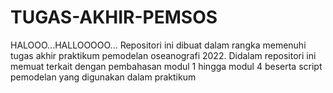 # TUGAS-AKHIR-PEMSOS
HALOOO...HALLOOOOO...
Repositori ini dibuat dalam rangka memenuhi tugas akhir praktikum pemodelan oseanografi 2022. Didalam repositori ini memuat terkait dengan pembahasan modul 1 hingga modul 4 beserta script pemodelan yang digunakan dalam praktikum
